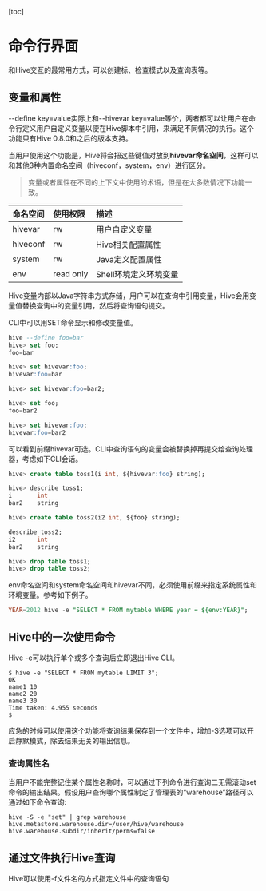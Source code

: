 [toc]
# 命令行界面
和Hive交互的最常用方式，可以创建标、检查模式以及查询表等。

## 变量和属性
--define key=value实际上和--hivevar key=value等价，两者都可以让用户在命令行定义用户自定义变量以便在Hive脚本中引用，来满足不同情况的执行。这个功能只有Hive 0.8.0和之后的版本支持。

当用户使用这个功能是，Hive将会把这些键值对放到**hivevar命名空间**，这样可以和其他3种内置命名空间（hiveconf，system，env）进行区分。

> 变量或者属性在不同的上下文中使用的术语，但是在大多数情况下功能一致。

|命名空间|使用权限|描述|
|:-|:-|:-|
|hivevar|rw|用户自定义变量|
|hiveconf|rw|Hive相关配置属性|
|system|rw|Java定义配置属性|
|env|read only|Shell环境定义环境变量|

Hive变量内部以Java字符串方式存储，用户可以在查询中引用变量，Hive会用变量值替换查询中的变量引用，然后将查询语句提交。

CLI中可以用SET命令显示和修改变量值。

```sql
hive --define foo=bar
hive> set foo;
foo=bar

hive> set hivevar:foo;
hivevar:foo=bar

hive> set hivevar:foo=bar2;

hive> set foo;
foo=bar2

hive> set hivevar:foo;
hivevar:foo=bar2
```
可以看到前缀hivevar可选。CLI中查询语句的变量会被替换掉再提交给查询处理器，考虑如下CLI会话。

```sql
hive> create table toss1(i int, ${hivevar:foo} string);

hive> describe toss1;
i       int
bar2    string

hive> create table toss2(i2 int, ${foo} string);

describe toss2;
i2      int
bar2    string

hive> drop table toss1;
hive> drop table toss2;
```
env命名空间和system命名空间和hivevar不同，必须使用前缀来指定系统属性和环境变量。参考如下例子。
```sql
YEAR=2012 hive -e "SELECT * FROM mytable WHERE year = ${env:YEAR}";
```

## Hive中的一次使用命令
Hive -e可以执行单个或多个查询后立即退出Hive CLI。
```shell
$ hive -e "SELECT * FROM mytable LIMIT 3";
OK
name1 10
name2 20
name3 30
Time taken: 4.955 seconds
$
```
应急的时候可以使用这个功能将查询结果保存到一个文件中，增加-S选项可以开启静默模式，除去结果无关的输出信息。

### 查询属性名
当用户不能完整记住某个属性名称时，可以通过下列命令进行查询二无需滚动set命令的输出结果。假设用户查询哪个属性制定了管理表的“warehouse”路径可以通过如下命令查询:
```shell
hive -S -e "set" | grep warehouse
hive.metastore.warehouse.dir=/user/hive/warehouse
hive.warehouse.subdir/inherit/perms=false
```

## 通过文件执行Hive查询
Hive可以使用-f文件名的方式指定文件中的查询语句